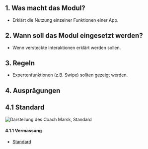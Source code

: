 ## 1. Was macht das Modul?
*   Erklärt die Nutzung einzelner Funktionen einer App.

## 2. Wann soll das Modul eingesetzt werden?
*   Wenn versteckte Interaktionen erklärt werden sollen.

## 3. Regeln
*   Expertenfunktionen (z.B. Swipe) sollten gezeigt werden.

## 4. Ausprägungen
## 4.1 Standard
![Darstellung des Coach Marsk, Standard](https://raw.githubusercontent.com/sbb-design-systems/sbb-design-system/master/mobile/modules/coach-mark/images/MM15.png 'class: image')

#### 4.1.1 Vermassung
*   [Standard](https://sbb.invisionapp.com/d/main#/console/14051805/322946078/inspect)

